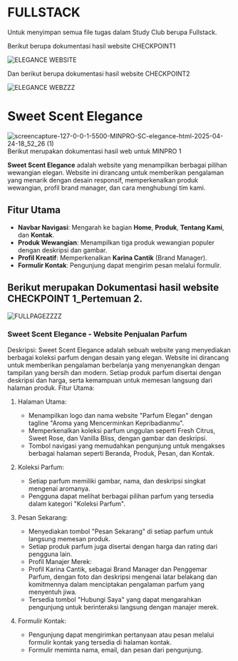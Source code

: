 # FULLSTACK
Untuk menyimpan semua file tugas dalam Study Club berupa Fullstack.

Berikut berupa dokumentasi hasil website CHECKPOINT1

![ELEGANCE WEBSITE](https://github.com/user-attachments/assets/b154c1c1-8288-458f-8a95-d1b904e224c9)


Dan berikut berupa dokumentasi hasil website CHECKPOINT2

![ELEGANCE WEBZZZ](https://github.com/user-attachments/assets/4e675947-59c9-48b2-a333-86cfdf663ecc)

# Sweet Scent Elegance

![screencapture-127-0-0-1-5500-MINPRO-SC-elegance-html-2025-04-24-18_52_26 (1)](https://github.com/user-attachments/assets/dbdaec88-b7f8-461f-832b-fad716a7b17f)
Berikut merupakan dokumentasi hasil web untuk MINPRO 1

**Sweet Scent Elegance** adalah website yang menampilkan berbagai pilihan wewangian elegan. Website ini dirancang untuk memberikan pengalaman yang menarik dengan desain responsif, memperkenalkan produk wewangian, profil brand manager, dan cara menghubungi tim kami.

## Fitur Utama
- **Navbar Navigasi**: Mengarah ke bagian **Home**, **Produk**, **Tentang Kami**, dan **Kontak**.
- **Produk Wewangian**: Menampilkan tiga produk wewangian populer dengan deskripsi dan gambar.
- **Profil Kreatif**: Memperkenalkan **Karina Cantik** (Brand Manager).
- **Formulir Kontak**: Pengunjung dapat mengirim pesan melalui formulir.

## Berikut merupakan Dokumentasi hasil website CHECKPOINT 1_Pertemuan 2.
![FULLPAGEZZZZ](https://github.com/user-attachments/assets/413d5c04-0c1c-4906-97ef-be52e09b8cfc)

### Sweet Scent Elegance - Website Penjualan Parfum
Deskripsi:
Sweet Scent Elegance adalah sebuah website yang menyediakan berbagai koleksi parfum dengan desain yang elegan. Website ini dirancang untuk memberikan pengalaman berbelanja yang menyenangkan dengan tampilan yang bersih dan modern. Setiap produk parfum disertai dengan deskripsi dan harga, serta kemampuan untuk memesan langsung dari halaman produk.
Fitur Utama:
1. Halaman Utama:
   - Menampilkan logo dan nama website "Parfum Elegan" dengan tagline "Aroma yang Mencerminkan Kepribadianmu".
   - Memperkenalkan koleksi parfum unggulan seperti Fresh Citrus, Sweet Rose, dan Vanilla Bliss, dengan gambar dan deskripsi.
   - Tombol navigasi yang memudahkan pengunjung untuk mengakses berbagai halaman seperti Beranda, Produk, Pesan, dan Kontak.

2. Koleksi Parfum:
   - Setiap parfum memiliki gambar, nama, dan deskripsi singkat mengenai aromanya.
   - Pengguna dapat melihat berbagai pilihan parfum yang tersedia dalam kategori "Koleksi Parfum".

3. Pesan Sekarang:
   - Menyediakan tombol "Pesan Sekarang" di setiap parfum untuk langsung memesan produk.
   - Setiap produk parfum juga disertai dengan harga dan rating dari pengguna lain.
   - Profil Manajer Merek:
   - Profil Karina Cantik, sebagai Brand Manager dan Penggemar Parfum, dengan foto dan deskripsi mengenai latar belakang dan komitmennya dalam menciptakan pengalaman parfum yang menyentuh jiwa.
   - Tersedia tombol "Hubungi Saya" yang dapat mengarahkan pengunjung untuk berinteraksi langsung dengan manajer merek.

4. Formulir Kontak:
   - Pengunjung dapat mengirimkan pertanyaan atau pesan melalui formulir kontak yang tersedia di halaman kontak.
   - Formulir meminta nama, email, dan pesan dari pengunjung.


